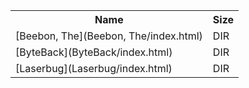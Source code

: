 <table>
<tr><th>Name</th><th>Size</th></tr>
<tr><td>
[Beebon, The](Beebon, The/index.html)
</td><td>DIR</td></tr>
<tr><td>
[ByteBack](ByteBack/index.html)
</td><td>DIR</td></tr>
<tr><td>
[Laserbug](Laserbug/index.html)
</td><td>DIR</td></tr>
</table>
